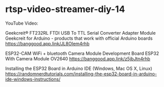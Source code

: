 # rtsp-video-streamer-diy-14
YouTube Video: 


Geekcreit® FT232RL FTDI USB To TTL Serial Converter Adapter Module Geekcreit for Arduino - products that work with official Arduino boards
https://banggood.app.link/JL8OIem4rhb

ESP32-CAM WiFi + bluetooth Camera Module Development Board ESP32 With Camera Module OV2640
https://banggood.app.link/z5jbJtn4rhb

Installing the ESP32 Board in Arduino IDE (Windows, Mac OS X, Linux)
https://randomnerdtutorials.com/installing-the-esp32-board-in-arduino-ide-windows-instructions/
